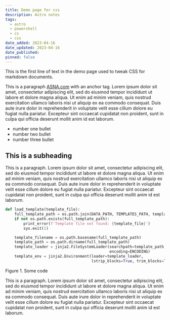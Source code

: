 ```yaml
---
title: Demo page for css
description: Astro notes
tags:
  - astro
  - powershell
  - cs
  - css
date_added: 2023-04-16
date_updated: 2023-04-16
date_published: 
pinned: false
---
```


This is the first line of text in the demo page used to tweak CSS for markdown documents. 

This is a paragraph [ASNA.com](https://asna.com) with an anchor tag. Lorem ipsum dolor sit amet, consectetur adipiscing elit, sed do eiusmod tempor incididunt ut labore et dolore magna aliqua. Ut enim ad minim veniam, quis nostrud exercitation ullamco laboris nisi ut aliquip ex ea commodo consequat. Duis aute irure dolor in reprehenderit in voluptate velit esse cillum dolore eu fugiat nulla pariatur. Excepteur sint occaecat cupidatat non proident, sunt in culpa qui officia deserunt mollit anim id est laborum. 

- number one bullet
- number two bullet
- number three bullet

## This is a subheading

This is a paragraph. Lorem ipsum dolor sit amet, consectetur adipiscing elit, sed do eiusmod tempor incididunt ut labore et dolore magna aliqua. Ut enim ad minim veniam, quis nostrud exercitation ullamco laboris nisi ut aliquip ex ea commodo consequat. Duis aute irure dolor in reprehenderit in voluptate velit esse cillum dolore eu fugiat nulla pariatur. Excepteur sint occaecat cupidatat non proident, sunt in culpa qui officia deserunt mollit anim id est laborum.

```py
def load_template(template_file):
    full_template_path = os.path.join(DATA_PATH, TEMPLATES_PATH, template_file)
    if not os.path.exists(full_template_path):
        print_error(f'Template file not found: {template_file}')
        sys.exit(1)

    template_filename = os.path.basename(full_template_path)
    template_path = os.path.dirname(full_template_path)
    template_loader = jinja2.FileSystemLoader(searchpath=template_path, 
                                              encoding=ENCODING)
    template_env = jinja2.Environment(loader=template_loader, 
                                      lstrip_blocks=True, trim_blocks=True)
```    
  
<figcaption>Figure 1. Some code  </figcaption>

This is a paragraph. Lorem ipsum dolor sit amet, consectetur adipiscing elit, sed do eiusmod tempor incididunt ut labore et dolore magna aliqua. Ut enim ad minim veniam, quis nostrud exercitation ullamco laboris nisi ut aliquip ex ea commodo consequat. Duis aute irure dolor in reprehenderit in voluptate velit esse cillum dolore eu fugiat nulla pariatur. Excepteur sint occaecat cupidatat non proident, sunt in culpa qui officia deserunt mollit anim id est laborum.
